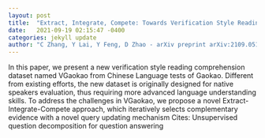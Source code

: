 ```yaml
---
layout: post
title:  "Extract, Integrate, Compete: Towards Verification Style Reading Comprehension"
date:   2021-09-19 02:15:47 -0400
categories: jekyll update
author: "C Zhang, Y Lai, Y Feng, D Zhao - arXiv preprint arXiv:2109.05149, 2021"
---
```

In this paper, we present a new verification style reading comprehension dataset named VGaokao from Chinese Language tests of Gaokao. Different from existing efforts, the new dataset is originally designed for native speakers  evaluation, thus requiring more advanced language understanding skills. To address the challenges in VGaokao, we propose a novel Extract-Integrate-Compete approach, which iteratively selects complementary evidence with a novel query updating mechanism Cites: Unsupervised question decomposition for question answering